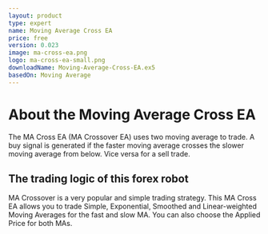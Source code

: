 ```yaml
---
layout: product
type: expert
name: Moving Average Cross EA
price: free
version: 0.023
image: ma-cross-ea.png
logo: ma-cross-ea-small.png
downloadName: Moving-Average-Cross-EA.ex5
basedOn: Moving Average
---
```


# About the <t>Moving Average Cross EA</t>

The <t>MA Cross EA (MA Crossover EA)</t> uses two moving average to trade. A buy signal is generated if the faster moving average crosses the slower moving average from below. Vice versa for a sell trade.

## The trading logic of this forex robot

<t>MA Crossover</t> is a very popular and simple trading strategy. This <t>MA Cross EA</t> allows you to trade Simple, Exponential, Smoothed and Linear-weighted Moving Averages for the fast and slow MA. You can also choose the Applied Price for both MAs.
